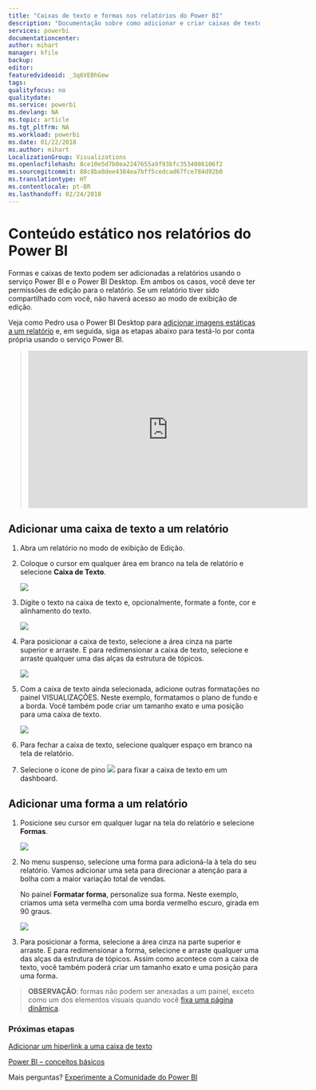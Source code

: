 ```yaml
---
title: "Caixas de texto e formas nos relatórios do Power BI"
description: "Documentação sobre como adicionar e criar caixas de texto e formas em um relatório usando o serviço do Microsoft Power BI."
services: powerbi
documentationcenter: 
author: mihart
manager: kfile
backup: 
editor: 
featuredvideoid: _3q6VEBhGew
tags: 
qualityfocus: no
qualitydate: 
ms.service: powerbi
ms.devlang: NA
ms.topic: article
ms.tgt_pltfrm: NA
ms.workload: powerbi
ms.date: 01/22/2018
ms.author: mihart
LocalizationGroup: Visualizations
ms.openlocfilehash: 8ce10e5d7b0ea2247655a9f93bfc3534086106f2
ms.sourcegitcommit: 88c8ba8dee4384ea7bff5cedcad67fce784d92b0
ms.translationtype: HT
ms.contentlocale: pt-BR
ms.lasthandoff: 02/24/2018
---
```

# <a name="static-content-in-power-bi-reports"></a>Conteúdo estático nos relatórios do Power BI
Formas e caixas de texto podem ser adicionadas a relatórios usando o serviço Power BI e o Power BI Desktop. Em ambos os casos, você deve ter permissões de edição para o relatório. Se um relatório tiver sido compartilhado com você, não haverá acesso ao modo de exibição de edição. 

Veja como Pedro usa o Power BI Desktop para [adicionar imagens estáticas a um relatório](guided-learning/visualizations.yml#step-11) e, em seguida, siga as etapas abaixo para testá-lo por conta própria usando o serviço Power BI.
> 
> <iframe width="560" height="315" src="https://www.youtube.com/embed/_3q6VEBhGew" frameborder="0" allowfullscreen></iframe>
> 

## <a name="add-a-text-box-to-a-report"></a>Adicionar uma caixa de texto a um relatório
1. Abra um relatório no modo de exibição de Edição.

2. Coloque o cursor em qualquer área em branco na tela de relatório e selecione **Caixa de Texto**.
   
   ![](media/power-bi-reports-add-text-and-shapes/pbi_textbox.png)
2. Digite o texto na caixa de texto e, opcionalmente, formate a fonte, cor e alinhamento do texto. 
   
   ![](media/power-bi-reports-add-text-and-shapes/pbi_textbox2new.png)
3. Para posicionar a caixa de texto, selecione a área cinza na parte superior e arraste. E para redimensionar a caixa de texto, selecione e arraste qualquer uma das alças da estrutura de tópicos. 
   
   ![](media/power-bi-reports-add-text-and-shapes/textboxsmaller.gif)

4. Com a caixa de texto ainda selecionada, adicione outras formatações no painel VISUALIZAÇÕES. Neste exemplo, formatamos o plano de fundo e a borda. Você também pode criar um tamanho exato e uma posição para uma caixa de texto.  

   ![](media/power-bi-reports-add-text-and-shapes/power-bi-borders.png)

5. Para fechar a caixa de texto, selecione qualquer espaço em branco na tela de relatório. 

5. Selecione o ícone de pino ![](media/power-bi-reports-add-text-and-shapes/pbi_pintile.png) para fixar a caixa de texto em um dashboard. 

## <a name="add-a-shape-to-a-report"></a>Adicionar uma forma a um relatório
1. Posicione seu cursor em qualquer lugar na tela do relatório e selecione **Formas**.
   
   ![](media/power-bi-reports-add-text-and-shapes/power-bi-shapes.png)
2. No menu suspenso, selecione uma forma para adicioná-la à tela do seu relatório. Vamos adicionar uma seta para direcionar a atenção para a bolha com a maior variação total de vendas. 
   
   No painel **Formatar forma**, personalize sua forma. Neste exemplo, criamos uma seta vermelha com uma borda vermelho escuro, girada em 90 graus.
   
   ![](media/power-bi-reports-add-text-and-shapes/power-bi-arrrow.png)
3. Para posicionar a forma, selecione a área cinza na parte superior e arraste. E para redimensionar a forma, selecione e arraste qualquer uma das alças da estrutura de tópicos. Assim como acontece com a caixa de texto, você também poderá criar um tamanho exato e uma posição para uma forma.

> **OBSERVAÇÃO**: formas não podem ser anexadas a um painel, exceto como um dos elementos visuais quando você [fixa uma página dinâmica](service-dashboard-pin-live-tile-from-report.md). 
> 
> 

### <a name="next-steps"></a>Próximas etapas
[Adicionar um hiperlink a uma caixa de texto](service-add-hyperlink-to-text-box.md)

[Power BI – conceitos básicos](service-basic-concepts.md)

Mais perguntas? [Experimente a Comunidade do Power BI](http://community.powerbi.com/)
